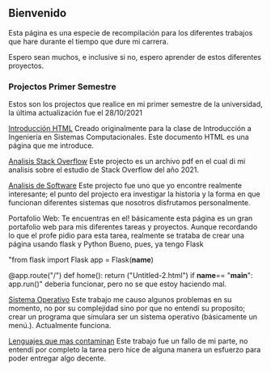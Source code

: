 ## Bienvenido

Esta página es una especie de recompilación para los diferentes trabajos que hare durante el tiempo que dure mi carrera.

Espero sean muchos, e inclusive si no, espero aprender de estos diferentes proyectos.

### Projectos Primer Semestre

Estos son los projectos que realice en mi primer semestre de la universidad, la última actualización fue el 28/10/2021 

[Introducción HTML](https://github.com/DadoDiceDe/Trabajos_Escuela/blob/75f0e48fa82f1269969f567ccb77c22ea4c7fccf/Tarea%202_HTML_Diego.html) Creado originalmente para la clase de Introducción a Ingeniería en Sistemas Computacionales. Este documento HTML es una página que me introduce.

[Analisis Stack Overflow](https://github.com/DadoDiceDe/Trabajos_Escuela/blob/75f0e48fa82f1269969f567ccb77c22ea4c7fccf/Practica%201_Stack_Overlow_Diego.pdf) Este projecto es un archivo pdf en el cual di mi analisis sobre el estudio de Stack Overflow del año 2021.

[Analisis de Software](https://github.com/DadoDiceDe/Trabajos_Escuela/blob/75f0e48fa82f1269969f567ccb77c22ea4c7fccf/Tarea%204_Software%20Favorito_Diego.pdf) Este projecto fue uno que yo encontre realmente interesante; el punto del projecto era investigar la historia y la forma en que funcionan diferentes sistemas que nosotros disfrutamos personalmente.

Portafolio Web: Te encuentras en el! básicamente esta página es un gran portafolio web para mis diferentes tareas y proyectos. Aunque recordando lo que el profe 
pidio para esta tarea, realmente se trataba de crear una página usando flask y Python
Bueno, pues, ya tengo Flask

"from flask import Flask
app = Flask(__name__)

@app.route("/")
def home():
    return ("Untitled-2.html")
    if __name__== "__main__":
        app.run()"
 deberia funcionar, pero no se que estoy haciendo mal.

[Sistema Operativo](https://github.com/DadoDiceDe/Trabajos_Escuela/blob/main/Tarea%205_Sistema%20Operativo_Diego.py) Este trabajo me causo algunos problemas en su momento, no por su complejidad sino por que no entendí su proposito; crear un programa que simulara ser un sistema operativo (básicamente un menú.). Actualmente funciona.

[Lenguajes que mas contaminan](https://github.com/DadoDiceDe/Trabajos_Escuela/blob/0274f722d70b6046ac79988e43fcf1fb6de9b19c/Tarea%209_Idiomas_Contaminaci%C3%B3n_Diego.pdf) Este trabajo fue un fallo de mi parte, no entendí por completo la tarea pero hice de alguna manera un esfuerzo para poder entregar algo decente.

